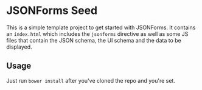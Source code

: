 # JSONForms Seed
This is a simple template project to get started with JSONForms. 
It contains an `index.html` which includes the `jsonforms` directive as well as some JS files that contain the JSON schema, the UI schema and the data to be displayed.

## Usage
Just run `bower install` after you've cloned the repo and you're set.
